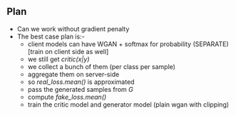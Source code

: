 ## Plan

* Can we work without gradient penalty
* The best case plan is:-
  * client models can have WGAN + softmax for probability (SEPARATE) \[train on client side as well\]
  * we still get *critic(x|y)*
  * we collect a bunch of them (per class per sample)
  * aggregate them on server-side
  * so *real_loss.mean()* is approximated
  * pass the generated samples from *G*
  * compute *fake_loss.mean()*
  * train the critic model and generator model (plain wgan with clipping)
